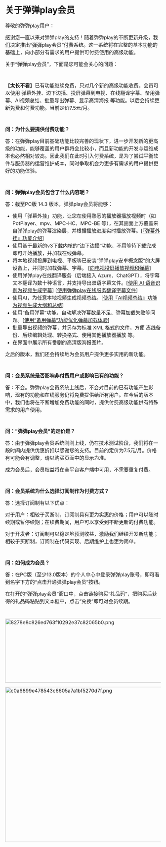 <h1>关于弹弹play会员</h1>

<p style="text-align:justify;"><span style="font-size:16px;">尊敬的弹弹play用户：</span></p>

<p><span style="font-size:16px;">感谢您一直以来对弹弹play的支持！随着弹弹play的不断更新升级，我们决定推出“弹弹play会员”付费系统。这一系统将在完整的基本功能的基础上，向小部分有需求的用户提供可付费使用的高级功能。</span></p>

<p><span style="font-size:16px;">关于“弹弹play会员”，下面是您可能会关心的问题：</span></p>

<p> </p>

<p><span style="font-size:16px;">【<strong>太长不看</strong>】已有功能继续免费，只对几个新的高级功能收费。会员可以使用 弹幕外挂、边下边播、投屏弹幕到电视、在线翻译字幕、备用弹幕、AI视频总结、批量导出弹幕、显示高清海报 等功能。以后会持续更新免费和付费功能。当前定价7.5元/月。</span></p>

<p> </p>

<p><span style="font-size:16px;"><strong>问：为什么要提供付费功能？</strong></span></p>

<p><span style="font-size:16px;">答：在弹弹play目前基础功能比较完善的现状下，进一步开发新的更高级的功能，能够覆盖的用户群将会比较小，而且新功能的开发与运维成本也必然相对较高。因此我们在此时引入付费系统，是为了尝试平衡软件与服务器的运营维护成本，同时争取机会为更多有需求的用户提供更好的功能体验。</span></p>

<p> </p>

<p><span style="font-size:16px;"><strong>问：弹弹play会员包含了什么内容呢？</strong></span></p>

<p><span style="font-size:16px;">答：截至PC版 14.3 版本，弹弹play会员将能够：</span></p>

<ul><li><span style="font-size:16px;">使用「弹幕外挂」功能，让您在使用熟悉的播放器播放视频时（如 PotPlayer、mpv、MPC-HC、MPC-BE 等），在其画面上方覆盖来自弹弹play的弹幕渲染层，并根据播放进度实时播放弹幕。[<a href="https://support.qq.com/products/104929/faqs/142988" target="_blank" rel="noreferrer noopener">『弹幕外挂』功能介绍</a>]</span></li>
	<li><span style="font-size:16px;">使用基于最新的v3下载内核的“边下边播”功能，不用等待下载完成即可开始播放，并加载在线弹幕。</span></li>
	<li><span style="font-size:16px;">将本地视频投屏到电视、平板等已安装“弹弹play安卓概念版”的大屏设备上，并同时加载弹幕、字幕。 [<a href="https://support.qq.com/products/104929/faqs/138159" target="_blank" rel="noreferrer noopener">向电视投屏播放视频和弹幕</a>]</span></li>
	<li><span style="font-size:16px;">使用弹弹play在线翻译服务（后端接入 Azure、ChatGPT），将字幕文本翻译为数十种语言，并支持导出双语字幕文件。[<a href="https://support.qq.com/products/104929/faqs/138503" target="_blank" rel="noreferrer noopener">使用 AI 语音识别为视频生成字幕</a>] [<a href="https://support.qq.com/products/104929/faqs/138772" target="_blank" rel="noreferrer noopener">使用弹弹play在线服务翻译字幕文件</a>]</span></li>
	<li><span style="font-size:16px;">使用AI，为任意本地视频生成视频总结。[<a href="https://support.qq.com/products/104929/faqs/149437" target="_blank" rel="noreferrer noopener">使用『AI视频总结』功能为视频生成大纲和总结</a>]</span></li>
	<li><span style="font-size:16px;">使用“备用弹幕”功能，自动解决弹幕数量不足、弹幕加载失败等问题。[<a href="https://support.qq.com/products/104929/faqs/147536" target="_blank" rel="noreferrer noopener">使用“备用弹幕”功能优化弹幕加载体验</a>]</span></li>
	<li><span style="font-size:16px;">批量导出视频的弹幕，并另存为标准 XML 格式的文件，方便 离线备份、后续编辑处理、转换格式、使用其他播放器播放 等。</span></li>
	<li><span style="font-size:16px;">在界面中展示所有番剧的高清版海报图片。</span></li>
</ul><p><span style="font-size:16px;">之后的版本，我们还会持续地为会员用户提供更多实用的新功能。</span></p>

<p> </p>

<p><span style="font-size:16px;"><strong>问：会员系统是否影响非付费用户或影响已有的功能？</strong></span></p>

<p><span style="font-size:16px;">答：不会。弹弹play会员系统上线后，不会对目前的已有功能产生影响，现有的功能和在线服务仍将免费提供给所有用户。在今后的版本中，我们也将在不断增加免费功能的同时，提供付费高级功能供有特殊需求的用户使用。</span></p>

<p> </p>

<p><span style="font-size:16px;"><strong>问："弹弹play会员"的定价是？</strong></span></p>

<p><span style="font-size:16px;">答：由于弹弹play会员系统刚刚上线，仍在技术测试阶段，我们将在一段时间内提供优惠折扣以感谢您的支持。目前的定价为7.5元/月。价格有可能会有调整，请以购买页面中的显示为准。</span></p>

<p><span style="font-size:16px;">成为会员后，会员权益将在全平台客户端中可用，不需要重复付费。</span></p>

<p> </p>

<p><span style="font-size:16px;"><strong>问：会员系统为什么选择订阅制作为付费方式？</strong></span></p>

<p><span style="font-size:16px;">答：选择订阅制有以下优点：</span></p>

<p><span style="font-size:16px;">对于用户：相较于买断制，订阅制具有更为实惠的价格；用户可以随时续期或暂停续期；在续费期间，用户可以享受到不断更新的付费功能。</span></p>

<p><span style="font-size:16px;">对于开发者：订阅制可以稳定地预测收益，激励我们继续开发新功能；相较于买断制，订阅制在代码实现、后期维护上也更为简单。</span></p>

<p> </p>

<p><span style="font-size:16px;"><strong>问：如何成为会员？</strong></span></p>

<p><span style="font-size:16px;">答：在PC版（至少13.0版本）的个人中心中登录弹弹play账号，即可看到名字下方的“点击开通弹弹play会员”按钮。</span></p>

<p><span style="font-size:16px;">在打开的“弹弹play会员”窗口中，点击链接购买“礼品码”，把购买后获得的礼品码粘贴到文本框中，点击“兑换”即可对会员续期。</span></p>

<p> </p>

<p><span style="font-size:16px;"><img height="206" src="https://txc.gtimg.com/data/104929/2023/0214/8278e8c826ed763f10292e37c82065b0.png" width="713" alt="8278e8c826ed763f10292e37c82065b0.png" /></span></p>

<p><span style="font-size:16px;"><img height="500" src="https://txc.gtimg.com/data/104929/2023/0214/c0a6899e478543c6605a7a1bf5270d7f.png" width="875" alt="c0a6899e478543c6605a7a1bf5270d7f.png" /></span></p>
